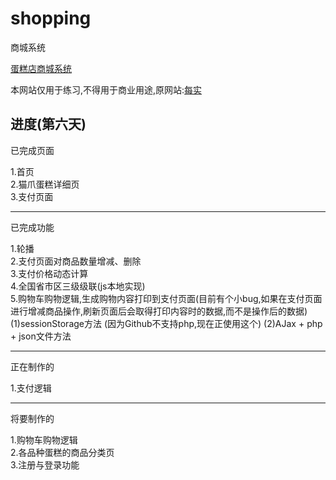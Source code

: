 # shopping
商城系统

[蛋糕店商城系统](http://erane.github.io/shopping/)

本网站仅用于练习,不得用于商业用途,原网站:[每实](http://www.mescake.com/)

进度(第六天)
-----------------------------------------------------------------------------------------------------------
已完成页面<br>

1.首页<br>
2.猫爪蛋糕详细页<br>
3.支付页面<br>

-----------------------------------------------------------------------------------------------------------
已完成功能<br>

1.轮播<br>
2.支付页面对商品数量增减、删除<br>
3.支付价格动态计算<br>
4.全国省市区三级级联(js本地实现)<br>
5.购物车购物逻辑,生成购物内容打印到支付页面(目前有个小bug,如果在支付页面进行增减商品操作,刷新页面后会取得打印内容时的数据,而不是操作后的数据)<br>
(1)sessionStorage方法 (因为Github不支持php,现在正使用这个)
(2)AJax + php + json文件方法

-----------------------------------------------------------------------------------------------------------
正在制作的<br>

1.支付逻辑

-----------------------------------------------------------------------------------------------------------
将要制作的<br>

1.购物车购物逻辑<br>
2.各品种蛋糕的商品分类页<br>
3.注册与登录功能<br>
